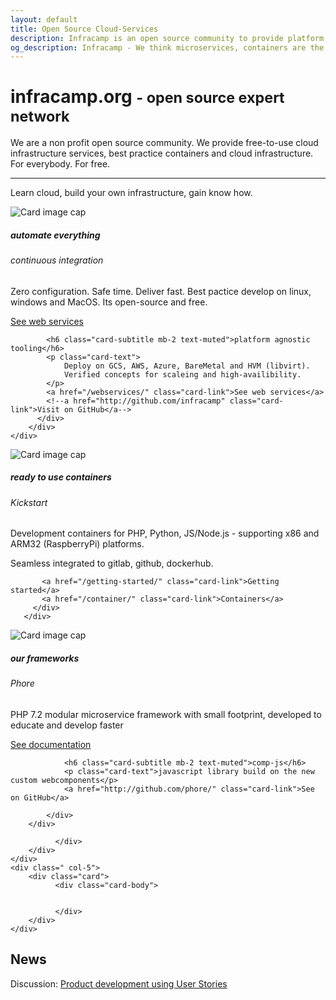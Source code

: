 ```yaml
---
layout: default
title: Open Source Cloud-Services 
description: Infracamp is an open source community to provide platform services for webdevelopers across multiple companies and private projects. All services are free and will always be free.
og_description: Infracamp - We think microservices, containers are the future of development of IoT and BigData projects. Developers cooperate to deliver first class experience. Let us share our know-how across company boundaries and do even better together. 
---
```


<div class="jumbotron">
  <h1 class="display-4">infracamp.org  <small> - open source expert network</small></h1>
  <p class="lead">We are a non profit open source community. We provide free-to-use cloud infrastructure
  services, best practice containers and cloud infrastructure. For everybody. For free.</p>
  <hr class="my-4">
  <p>Learn cloud, build your own infrastructure, gain know how.</p>
  <!-- a class="btn btn-primary btn-lg" href="/mission" role="button">Learn more</a-->
</div>

<div class="row">
    <div class="col-sm-4">
        <div class="card">
          <img class="card-img-top" src="/assets/img/server2.jpg" alt="Card image cap">
          <div class="card-body">
            <h5 class="card-title">automate everything</h5>
            <h6 class="card-subtitle mb-2 text-muted">continuous integration</h6>
            <p class="card-text">
                 Zero configuration. Safe time. Deliver fast. Best pactice develop on linux, windows and MacOS.
                 Its open-source and free.
            </p>
            <a href="/webservices/" class="card-link">See web services</a>
            
            <h6 class="card-subtitle mb-2 text-muted">platform agnostic tooling</h6>
            <p class="card-text">
                Deploy on GCS, AWS, Azure, BareMetal and HVM (libvirt). 
                Verified concepts for scaleing and high-availibility.
            </p>
            <a href="/webservices/" class="card-link">See web services</a>
            <!--a href="http://github.com/infracamp" class="card-link">Visit on GitHub</a-->
          </div>
        </div>
    </div>
    
   <div class="col-sm-4">
       <div class="card">
         <img class="card-img-top" src="/assets/img/coding1.jpg" alt="Card image cap">
         <div class="card-body">
           <h5 class="card-title">ready to use containers</h5>
           <h6 class="card-subtitle mb-2 text-muted">Kickstart </h6>
           <p class="card-text">Development containers for PHP, Python, JS/Node.js - supporting x86 and ARM32 (RaspberryPi) platforms.</p>
           <p class="card-text">Seamless integrated to gitlab, github, dockerhub.</p>

           <a href="/getting-started/" class="card-link">Getting started</a>
           <a href="/container/" class="card-link">Containers</a>
         </div>
       </div>
   </div>
   
   <div class="col-sm-4">
        <div class="card">
            <img class="card-img-top" src="/assets/img/coding2.jpg" alt="Card image cap">
            <div class="card-body">
                <h5 class="card-title">our frameworks</h5>
                <h6 class="card-subtitle mb-2 text-muted">Phore</h6>
                <p class="card-text">PHP 7.2 modular microservice framework with small footprint, developed to educate and develop faster</p>
                <a href="/phore" class="card-link">See documentation</a>
            
                <h6 class="card-subtitle mb-2 text-muted">comp-js</h6>
                <p class="card-text">javascript library build on the new custom webcomponents</p>
                <a href="http://github.com/phore/" class="card-link">See on GitHub</a>
            
            </div>
        </div>
   </div>
</div>



<div class="jumbotron mt-4">
</div>

<div class="row ">
    <div class=" col-7">
        <div class="card">
              <div class="card-body">
                  
              </div>
        </div>
    </div>
    <div class=" col-5">
        <div class="card">
              <div class="card-body">
                  
              
              </div>
        </div>
    </div>
</div>

<div class="row">
    <div class="container">
    <h2>News</h2>
    <p>Discussion: <a href="mission/user-stories">Product development using User Stories</a></p>
    </div>
</div>



